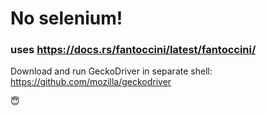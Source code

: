 # No selenium!

### uses https://docs.rs/fantoccini/latest/fantoccini/

Download and run GeckoDriver in separate shell:
https://github.com/mozilla/geckodriver

😇

